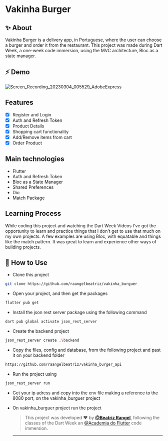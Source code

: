 # Vakinha Burger
 
## ✨ About

Vakinha Burger is a delivery app, in Portuguese, where the user can choose a burger and order it from the restaurant. This project was made during Dart Week, a one-week code immersion, using the MVC architecture, Bloc as a state manager.

## ⚡ Demo
![Screen_Recording_20230304_005529_AdobeExpress](https://user-images.githubusercontent.com/50742224/222928032-a6042108-016a-4fa7-a6a0-173f3a72a20d.gif)


## Features
- [x] Register and Login
- [x] Auth and Refresh Token
- [X] Product Details
- [x] Shopping cart functionality
- [x] Add/Remove items from cart
- [x] Order Product

## Main technologies
- Flutter
- Auth and Refresh Token
- Bloc as a State Manager
- Shared Preferences
- Dio
- Match Package

## Learning Process
While coding this project and watching the Dart Week Videos I've got the opportunity to learn and practice things that I don't get to use that much on my own projects. A few examples are using Bloc, with equatable and things like the match pattern. It was great to learn and experience other ways of building projects.

## 🚀 How to Use

- Clone this project
```sh
git clone https://github.com/raangelbeatriz/vakinha_burguer
```
- Open your project, and then get the packages
```sh
flutter pub get
```
- Install the json rest server package using the following command
```sh
dart pub global activate json_rest_server
```
- Create the backend project
```sh
json_rest_server create .\backend
```
- Copy the files, config and database, from the following project and past it on your backend folder
```sh
https://github.com/raangelbeatriz/vakinha_burger_api
```
- Run the project using
```sh
json_rest_server run
```
- Get your ip adress and copy into the env file making a reference to the 8080 port, on the vakinha_burguer project

- On vakinha_burguer project run the project
   
   >This project was developed ❤️ by **[@Beatriz Rangel](https://www.linkedin.com/in/beatrizorangel/)**, following the classes of the Dart Week an [@Academia do Flutter](https://instituto.academiadoflutter.com.br/) code immersion.
   ---
